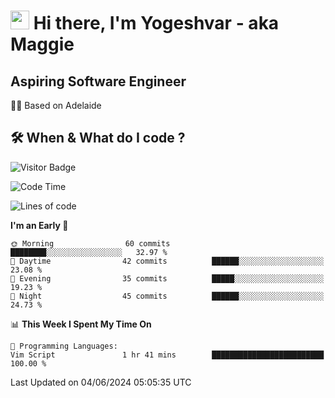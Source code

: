 <h1><img src="https://emojis.slackmojis.com/emojis/images/1531849430/4246/blob-sunglasses.gif?1531849430" width="30"/> Hi there, I'm Yogeshvar - aka Maggie</h1>

## Aspiring Software Engineer
🏂🏻  Based on Adelaide 

## 🛠 When & What do I code ?  

![Visitor Badge](https://visitor-badge.feriirawann.repl.co?username=yogeshvar&repo=yogeshvar&label=Visitors&style=plastic&color=%23457BFF&contentType=svg)

<!--START_SECTION:waka-->
![Code Time](http://img.shields.io/badge/Code%20Time-2%2C903%20hrs%2018%20mins-blue)

![Lines of code](https://img.shields.io/badge/From%20Hello%20World%20I%27ve%20Written-356.9%20thousand%20lines%20of%20code-blue)

**I'm an Early 🐤** 

```text
🌞 Morning                60 commits          ████████░░░░░░░░░░░░░░░░░   32.97 % 
🌆 Daytime                42 commits          ██████░░░░░░░░░░░░░░░░░░░   23.08 % 
🌃 Evening                35 commits          █████░░░░░░░░░░░░░░░░░░░░   19.23 % 
🌙 Night                  45 commits          ██████░░░░░░░░░░░░░░░░░░░   24.73 % 
```


📊 **This Week I Spent My Time On** 

```text
💬 Programming Languages: 
Vim Script               1 hr 41 mins        █████████████████████████   100.00 % 
```


 Last Updated on 04/06/2024 05:05:35 UTC
<!--END_SECTION:waka-->
